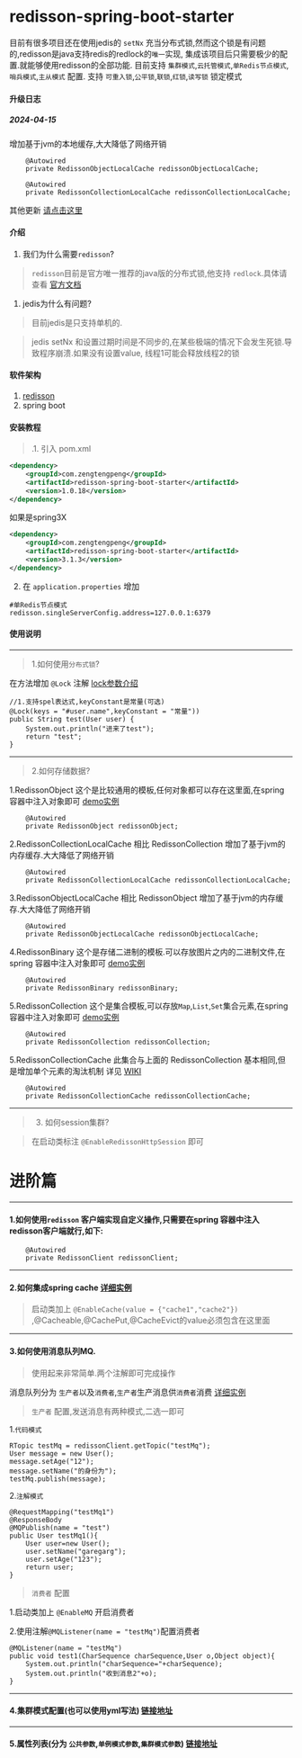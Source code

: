 # redisson-spring-boot-starter 


目前有很多项目还在使用jedis的 `setNx` 充当分布式锁,然而这个锁是有问题的,redisson是java支持redis的redlock的`唯一`实现,
集成该项目后只需要极少的配置.就能够使用redisson的全部功能. 目前支持
`集群模式`,`云托管模式`,`单Redis节点模式`,`哨兵模式`,`主从模式` 配置. 支持 `可重入锁`,`公平锁`,`联锁`,`红锁`,`读写锁` 锁定模式

#### 升级日志

##### 2024-04-15

增加基于jvm的本地缓存,大大降低了网络开销

```
    @Autowired
    private RedissonObjectLocalCache redissonObjectLocalCache;
```

```
    @Autowired
    private RedissonCollectionLocalCache redissonCollectionLocalCache;
```



其他更新 [请点击这里](readme/up.md) 

#### 介绍
1. 我们为什么需要`redisson`?

>`redisson`目前是官方唯一推荐的java版的分布式锁,他支持 `redlock`.具体请查看 [官方文档](https://redis.io/topics/distlock)

1. jedis为什么有问题? 

> 目前jedis是只支持单机的.

> jedis setNx 和设置过期时间是不同步的,在某些极端的情况下会发生死锁.导致程序崩溃.如果没有设置value,
线程1可能会释放线程2的锁


#### 软件架构
1. [redisson](https://github.com/redisson/redisson) 
2. spring boot

#### 安装教程

>.1. 引入 pom.xml

```xml
<dependency>
    <groupId>com.zengtengpeng</groupId>
    <artifactId>redisson-spring-boot-starter</artifactId>
    <version>1.0.18</version>
</dependency>
```
如果是spring3X

```xml
<dependency>
    <groupId>com.zengtengpeng</groupId>
    <artifactId>redisson-spring-boot-starter</artifactId>
    <version>3.1.3</version>
</dependency>
```


2. 在  `application.properties` 增加

```
#单Redis节点模式
redisson.singleServerConfig.address=127.0.0.1:6379
```

#### 使用说明

---

>1.如何使用`分布式锁`?

在方法增加 `@Lock` 注解 [lock参数介绍](readme/lock.md)
```
//1.支持spel表达式,keyConstant是常量(可选)
@Lock(keys = "#user.name",keyConstant = "常量"))
public String test(User user) {
    System.out.println("进来了test");
    return "test";
}

```
---

>2.如何存储数据?

1.RedissonObject 这个是比较通用的模板,任何对象都可以存在这里面,在spring 容器中注入对象即可 [demo实例](readme/object.md)
```
    @Autowired
    private RedissonObject redissonObject;
```


2.RedissonCollectionLocalCache 相比 RedissonCollection 增加了基于jvm的内存缓存.大大降低了网络开销
```
    @Autowired
    private RedissonCollectionLocalCache redissonCollectionLocalCache;
```


3.RedissonObjectLocalCache 相比 RedissonObject 增加了基于jvm的内存缓存.大大降低了网络开销
```
    @Autowired
    private RedissonObjectLocalCache redissonObjectLocalCache;
```

4.RedissonBinary 这个是存储二进制的模板.可以存放图片之内的二进制文件,在spring 容器中注入对象即可 [demo实例](readme/binary.md)
```
    @Autowired
    private RedissonBinary redissonBinary;
```
5.RedissonCollection 这个是集合模板,可以存放`Map`,`List`,`Set`集合元素,在spring 容器中注入对象即可 [demo实例](readme/collection.md)
```
    @Autowired
    private RedissonCollection redissonCollection;
```

5.RedissonCollectionCache 此集合与上面的 RedissonCollection 基本相同,但是增加单个元素的淘汰机制 详见 
[WIKI](https://github.com/redisson/redisson/wiki/7.-%E5%88%86%E5%B8%83%E5%BC%8F%E9%9B%86%E5%90%88#711-%E6%98%A0%E5%B0%84map%E7%9A%84%E5%85%83%E7%B4%A0%E6%B7%98%E6%B1%B0eviction%E6%9C%AC%E5%9C%B0%E7%BC%93%E5%AD%98localcache%E5%92%8C%E6%95%B0%E6%8D%AE%E5%88%86%E7%89%87sharding)

```
    @Autowired
    private RedissonCollectionCache redissonCollectionCache;
```

---

>3. 如何session集群?

> 在启动类标注 `@EnableRedissonHttpSession` 即可


# 进阶篇

---

#### 1.如何使用`redisson` 客户端实现自定义操作,只需要在spring 容器中注入redisson客户端就行,如下:

```
    @Autowired
    private RedissonClient redissonClient;
```

---

#### 2.如何集成spring cache  [详细实例](readme/cache.md)

> 启动类加上 `@EnableCache(value = {"cache1","cache2"})` ,@Cacheable,@CachePut,@CacheEvict的value必须包含在这里面

---

#### 3.如何使用消息队列MQ.

> 使用起来非常简单.两个注解即可完成操作

消息队列分为 `生产者`以及`消费者`,`生产者`生产消息供`消费者`消费 [详细实例](readme/mq.md)

>`生产者` 配置,发送消息有两种模式,二选一即可

1.`代码模式`
```
RTopic testMq = redissonClient.getTopic("testMq");
User message = new User();
message.setAge("12");
message.setName("的身份为");
testMq.publish(message);
```

2.`注解模式`
```
@RequestMapping("testMq1")
@ResponseBody
@MQPublish(name = "test")
public User testMq1(){
    User user=new User();
    user.setName("garegarg");
    user.setAge("123");
    return user;
}
```

>`消费者` 配置

1.启动类加上 `@EnableMQ` 开启消费者

2.使用注解`@MQListener(name = "testMq")`配置消费者
```
@MQListener(name = "testMq")
public void test1(CharSequence charSequence,User o,Object object){
    System.out.println("charSequence="+charSequence);
    System.out.println("收到消息2"+o);
}
```
---

#### 4.集群模式配置(也可以使用yml写法) [链接地址](readme/mode.md)

---

#### 5.属性列表(分为 `公共参数`,`单例模式参数`,`集群模式参数`) [链接地址](readme/attr.md)
